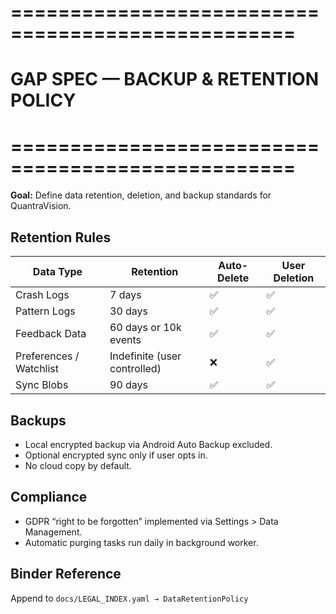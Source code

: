 # ==================================================
# GAP SPEC — BACKUP & RETENTION POLICY
# ==================================================
**Goal:** Define data retention, deletion, and backup standards for QuantraVision.

## Retention Rules
| Data Type | Retention | Auto-Delete | User Deletion |
|------------|------------|--------------|----------------|
| Crash Logs | 7 days | ✅ | ✅ |
| Pattern Logs | 30 days | ✅ | ✅ |
| Feedback Data | 60 days or 10k events | ✅ | ✅ |
| Preferences / Watchlist | Indefinite (user controlled) | ❌ | ✅ |
| Sync Blobs | 90 days | ✅ | ✅ |

## Backups
- Local encrypted backup via Android Auto Backup excluded.
- Optional encrypted sync only if user opts in.
- No cloud copy by default.

## Compliance
- GDPR “right to be forgotten” implemented via Settings > Data Management.
- Automatic purging tasks run daily in background worker.

## Binder Reference
Append to `docs/LEGAL_INDEX.yaml → DataRetentionPolicy`
